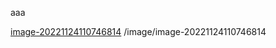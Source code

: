 aaa

[image-20221124110746814](C:/Users/highsai/AppData/Roaming/Typora/typora-user-images/image-20221124110746814.png)
/image/image-20221124110746814

